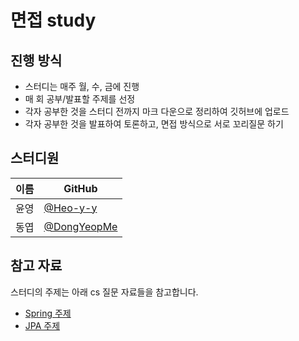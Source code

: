 # 면접 study
## 진행 방식  
- 스터디는 매주 월, 수, 금에 진행
- 매 회 공부/발표할 주제를 선정
- 각자 공부한 것을 스터디 전까지 마크 다운으로 정리하여 깃허브에 업로드
- 각자 공부한 것을 발표하여 토론하고, 면접 방식으로 서로 꼬리질문 하기

## 스터디원
| 이름   | GitHub                                         |
| ---- | ---------------------------------------------- |
| 윤영 | [@Heo-y-y](https://github.com/Heo-y-y)|
| 동엽 | [@DongYeopMe](https://github.com/DongYeopMe) |

## 참고 자료
스터디의 주제는 아래 cs 질문 자료들을 참고합니다.
- [Spring 주제](https://almond-domain-5d0.notion.site/Spring-743c68693e3e4154b02732c1ec43fd2a?pvs=4)
- [JPA 주제](https://almond-domain-5d0.notion.site/JPA-a57afeb4add24e30a3f0d4782144798e?pvs=4)
